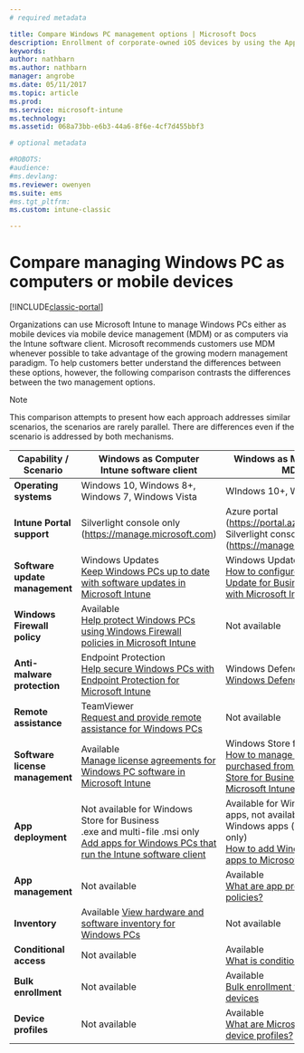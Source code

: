 ```yaml
---
# required metadata

title: Compare Windows PC management options | Microsoft Docs
description: Enrollment of corporate-owned iOS devices by using the Apple Device Enrollment Program (DEP) or Apple Configurator
keywords:
author: nathbarn
ms.author: nathbarn
manager: angrobe
ms.date: 05/11/2017
ms.topic: article
ms.prod:
ms.service: microsoft-intune
ms.technology:
ms.assetid: 068a73bb-e6b3-44a6-8f6e-4cf7d455bbf3

# optional metadata

#ROBOTS:
#audience:
#ms.devlang:
ms.reviewer: owenyen
ms.suite: ems
#ms.tgt_pltfrm:
ms.custom: intune-classic

---
```


# Compare managing Windows PC as computers or mobile devices

[!INCLUDE[classic-portal](../includes/classic-portal.md)]

Organizations can use Microsoft Intune to manage Windows PCs either as mobile devices via mobile device management (MDM) or as computers via the Intune software client.  Microsoft recommends customers use MDM whenever possible to take advantage of the growing modern management paradigm.  To help customers better understand the differences between these options, however, the following comparison contrasts the differences between the two management options.  

> [!NOTE]
> This comparison attempts to present how each approach addresses similar scenarios, the scenarios are rarely parallel. There are differences even if the scenario is addressed by both mechanisms.

|**Capability / Scenario** |**Windows as Computer**<br>Intune software client | **Windows as Mobile Device**<br>MDM|
|--------------|-------------------------------|-------------------------------|
|**Operating systems** |Windows 10, Windows 8+, Windows 7, Windows Vista | WIndows 10+, Windows 8.1 |
|**Intune Portal support** |Silverlight console only (https://manage.microsoft.com)|Azure portal (https://portal.azure.com) or Silverlight console (https://manage.microsoft.com)|
|**Software update management**| Windows Updates<br>[Keep Windows PCs up to date with software updates in Microsoft Intune](https://docs.microsoft.com/intune/deploy-use/keep-windows-pcs-up-to-date-with-software-updates-in-microsoft-intune)|Windows Update for Business<br> [How to configure Windows Update for Business settings with Microsoft Intune](https://docs.microsoft.com/intune-azure/configure-devices/how-to-configure-windows-update-for-business) |
|**Windows Firewall policy**|Available <br>[Help protect Windows PCs using Windows Firewall policies in Microsoft Intune](https://docs.microsoft.com/intune/deploy-use/help-protect-windows-pcs-using-windows-firewall-policies-in-microsoft-intune) |Not available|
|**Anti-malware protection**|Endpoint Protection<br>[Help secure Windows PCs with Endpoint Protection for Microsoft Intune](https://docs.microsoft.com/intune/deploy-use/help-secure-windows-pcs-with-endpoint-protection-for-microsoft-intune)|Windows Defender<br>[Windows Defender settings](https://docs.microsoft.com/intune-azure/configure-devices/custom-for-windows-10#windows-defender-settings)|
|**Remote assistance** |TeamViewer<br>[Request and provide remote assistance for Windows PCs](https://docs.microsoft.com/intune/deploy-use/request-and-provide-remote-assistance-for-windows-pcs-in-microsoft-intune)|Not available |
|**Software license management**|Available <br>[Manage license agreements for Windows PC software in Microsoft Intune](https://docs.microsoft.com/intune/deploy-use/manage-license-agreements-for-windows-pc-software-in-microsoft-intune)|Windows Store for Business<br>[How to manage apps you purchased from the Windows Store for Business with Microsoft Intune](https://docs.microsoft.com/intune-azure/manage-apps/wsfb-apps)|
|**App deployment** | Not available for Windows Store for Business<br>.exe and multi-file .msi only<br>[Add apps for Windows PCs that run the Intune software client](https://docs.microsoft.com/intune/deploy-use/add-apps-for-windows-pcs-in-microsoft-intune)|Available for Windows store apps, not available for Windows apps (single file .msi only)<br>[How to add Windows store apps to Microsoft Intune](https://docs.microsoft.com/intune-azure/manage-apps/windows-store-app)|
|**App management**|Not available|Available <br>[What are app protection policies?](https://docs.microsoft.com/intune-azure/manage-apps/what-is-app-protection-policy)|
|**Inventory**|Available [View hardware and software inventory for Windows PCs](https://docs.microsoft.com/intune/deploy-use/view-hardware-and-software-inventory-for-windows-pcs-in-microsoft-intune)|Not available|
|**Conditional access**|Not available|Available <br>[What is conditional access?](https://docs.microsoft.com/intune-azure/conditional-access/what-is-conditional-access)|
|**Bulk enrollment**|Not available|Available <br>[Bulk enrollment for Windows devices](https://docs.microsoft.com/intune-azure/enroll-devices/bulk-enroll-windows)|
|**Device profiles**|Not available|Available <br>[What are Microsoft Intune device profiles?](https://docs.microsoft.com/intune-azure/configure-devices/what-are-device-profiles)|
